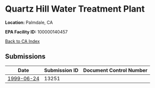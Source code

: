 # Quartz Hill Water Treatment Plant

**Location:** Palmdale, CA

**EPA Facility ID:** 100000140457

[Back to CA Index](../../index.md)

## Submissions

| Date | Submission ID | Document Control Number |
|------|--------------|-------------------------|
| [1999-06-24](submissions/13251.md) | 13251 |  |
